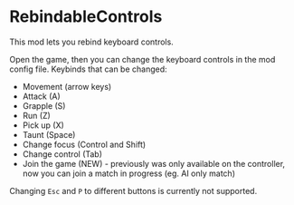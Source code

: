 # RebindableControls
This mod lets you rebind keyboard controls.

Open the game, then you can change the keyboard controls in the mod config file. Keybinds that can be changed:
- Movement (arrow keys)
- Attack (A)
- Grapple (S)
- Run (Z)
- Pick up (X)
- Taunt (Space)
- Change focus (Control and Shift)
- Change control (Tab)
- Join the game (NEW) - previously was only available on the controller, now you can join a match in progress (eg. AI only match)

Changing `Esc` and `P` to different buttons is currently not supported.